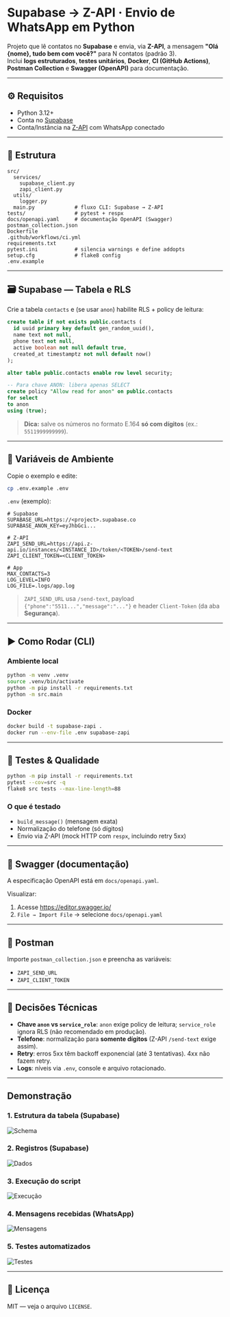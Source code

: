 
# Supabase → Z-API · Envio de WhatsApp em Python

Projeto que lê contatos no **Supabase** e envia, via **Z-API**, a mensagem **"Olá {nome}, tudo bem com você?"** para N contatos (padrão 3).  
Inclui **logs estruturados**, **testes unitários**, **Docker**, **CI (GitHub Actions)**, **Postman Collection** e **Swagger (OpenAPI)** para documentação.

---

## ⚙️ Requisitos
- Python 3.12+
- Conta no [Supabase](https://supabase.com/)
- Conta/Instância na [Z-API](https://z-api.io/) com WhatsApp conectado

---

## 🧱 Estrutura
```
src/
  services/
    supabase_client.py
    zapi_client.py
  utils/
    logger.py
  main.py             # fluxo CLI: Supabase → Z-API
tests/                # pytest + respx
docs/openapi.yaml     # documentação OpenAPI (Swagger)
postman_collection.json
Dockerfile
.github/workflows/ci.yml
requirements.txt
pytest.ini            # silencia warnings e define addopts
setup.cfg             # flake8 config
.env.example
```

---

## 🗃️ Supabase — Tabela e RLS
Crie a tabela `contacts` e (se usar `anon`) habilite RLS + policy de leitura:

```sql
create table if not exists public.contacts (
  id uuid primary key default gen_random_uuid(),
  name text not null,
  phone text not null,
  active boolean not null default true,
  created_at timestamptz not null default now()
);

alter table public.contacts enable row level security;

-- Para chave ANON: libera apenas SELECT
create policy "Allow read for anon" on public.contacts
for select
to anon
using (true);
```

> **Dica:** salve os números no formato E.164 **só com dígitos** (ex.: `5511999999999`).

---

## 🔐 Variáveis de Ambiente
Copie o exemplo e edite:
```bash
cp .env.example .env
```

`.env` (exemplo):
```env
# Supabase
SUPABASE_URL=https://<project>.supabase.co
SUPABASE_ANON_KEY=eyJhbGci...

# Z-API
ZAPI_SEND_URL=https://api.z-api.io/instances/<INSTANCE_ID>/token/<TOKEN>/send-text
ZAPI_CLIENT_TOKEN=<CLIENT_TOKEN>

# App
MAX_CONTACTS=3
LOG_LEVEL=INFO
LOG_FILE=.logs/app.log
```

> `ZAPI_SEND_URL` usa `/send-text`, payload `{"phone":"5511...","message":"..."}` e header `Client-Token` (da aba **Segurança**).

---

## ▶️ Como Rodar (CLI)
### Ambiente local
```bash
python -m venv .venv
source .venv/bin/activate
python -m pip install -r requirements.txt
python -m src.main
```

### Docker
```bash
docker build -t supabase-zapi .
docker run --env-file .env supabase-zapi
```

---

## 🔎 Testes & Qualidade
```bash
python -m pip install -r requirements.txt
pytest --cov=src -q
flake8 src tests --max-line-length=88
```

### O que é testado
- `build_message()` (mensagem exata)
- Normalização do telefone (só dígitos)
- Envio via Z-API (mock HTTP com `respx`, incluindo retry 5xx)

---

## 📄 Swagger (documentação)
A especificação OpenAPI está em `docs/openapi.yaml`.

Visualizar:
1. Acesse https://editor.swagger.io/
2. `File → Import File` → selecione `docs/openapi.yaml`

---

## 🧪 Postman
Importe `postman_collection.json` e preencha as variáveis:
- `ZAPI_SEND_URL`
- `ZAPI_CLIENT_TOKEN`

---

## 🧰 Decisões Técnicas
- **Chave `anon` vs `service_role`**: `anon` exige policy de leitura; `service_role` ignora RLS (não recomendado em produção).
- **Telefone**: normalização para **somente dígitos** (Z-API `/send-text` exige assim).
- **Retry**: erros 5xx têm backoff exponencial (até 3 tentativas). 4xx não fazem retry.
- **Logs**: níveis via `.env`, console e arquivo rotacionado.

---

## Demonstração

### 1. Estrutura da tabela (Supabase)
![Schema](docs/supabase-schema.jpeg)

### 2. Registros (Supabase)
![Dados](docs/supabase-table.jpeg)

### 3. Execução do script
![Execução](docs/run_script.png)

### 4. Mensagens recebidas (WhatsApp)
![Mensagens](docs/whatsapp_messages.png)

### 5. Testes automatizados
![Testes](docs/tests_passing.png)

---

## 📜 Licença
MIT — veja o arquivo `LICENSE`.
